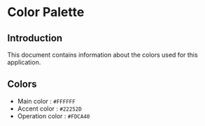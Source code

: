 # Color Palette

## Introduction

This document contains information about the colors used for this application.

## Colors

- Main color : `#FFFFFF`
- Accent color : `#22252D`
- Operation color : `#FDCA40` 

